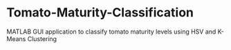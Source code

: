 # Tomato-Maturity-Classification
MATLAB GUI application to classify tomato maturity levels using HSV and K-Means Clustering
